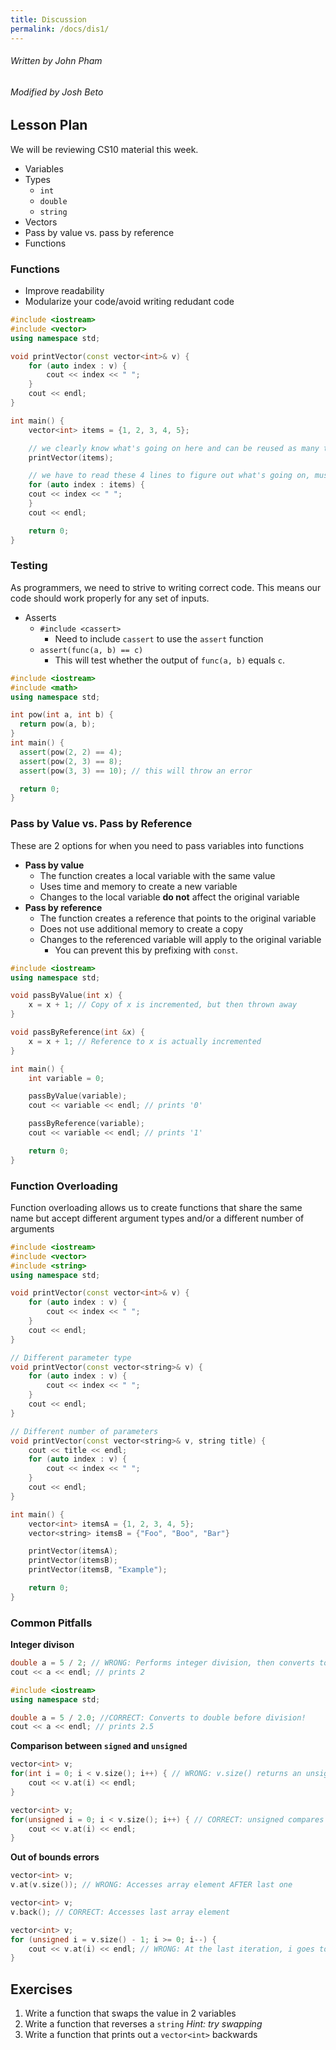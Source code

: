 ```yaml
---
title: Discussion
permalink: /docs/dis1/
---
```


###### Written by John Pham
###### Modified by Josh Beto

## Lesson Plan

We will be reviewing CS10 material this week.

* Variables
* Types
  * `int`
  * `double`
  * `string`
* Vectors
* Pass by value vs. pass by reference
* Functions

### Functions

* Improve readability
* Modularize your code/avoid writing redudant code

```cpp
#include <iostream>
#include <vector>
using namespace std;

void printVector(const vector<int>& v) {
    for (auto index : v) {
        cout << index << " ";
    }
    cout << endl;
}

int main() {
    vector<int> items = {1, 2, 3, 4, 5};

    // we clearly know what's going on here and can be reused as many times as needed
    printVector(items);

    // we have to read these 4 lines to figure out what's going on, must copy-paste to keep printing vector
    for (auto index : items) {
    cout << index << " ";
    }
    cout << endl;

    return 0;
}
```

### Testing

As programmers, we need to strive to writing correct code. This means our code should work properly for any set of inputs.

* Asserts
  * `#include <cassert>`
    * Need to include `cassert` to use the `assert` function
  * `assert(func(a, b) == c)`
    * This will test whether the output of `func(a, b)` equals `c`.

```cpp
#include <iostream>
#include <math>
using namespace std;

int pow(int a, int b) {
  return pow(a, b);
}
int main() {
  assert(pow(2, 2) == 4);
  assert(pow(2, 3) == 8);
  assert(pow(3, 3) == 10); // this will throw an error

  return 0;
}
```

### Pass by Value vs. Pass by Reference

These are 2 options for when you need to pass variables into functions

* **Pass by value**
  * The function creates a local variable with the same value
  * Uses time and memory to create a new variable
  * Changes to the local variable **do not** affect the original variable
* **Pass by reference**
  * The function creates a reference that points to the original variable
  * Does not use additional memory to create a copy
  * Changes to the referenced variable will apply to the original variable
    * You can prevent this by prefixing with `const`.

```cpp
#include <iostream>
using namespace std;

void passByValue(int x) {
    x = x + 1; // Copy of x is incremented, but then thrown away
}

void passByReference(int &x) {
    x = x + 1; // Reference to x is actually incremented
}

int main() {
    int variable = 0;

    passByValue(variable);
    cout << variable << endl; // prints '0'

    passByReference(variable);
    cout << variable << endl; // prints '1'

    return 0;
}

```

### Function Overloading

Function overloading allows us to create functions that share the same name but accept different argument types
and/or a different number of arguments

```cpp
#include <iostream>
#include <vector>
#include <string>
using namespace std;

void printVector(const vector<int>& v) {
    for (auto index : v) {
        cout << index << " ";
    }
    cout << endl;
}

// Different parameter type
void printVector(const vector<string>& v) {
    for (auto index : v) {
        cout << index << " ";
    }
    cout << endl;
}

// Different number of parameters
void printVector(const vector<string>& v, string title) {
    cout << title << endl;
    for (auto index : v) {
        cout << index << " ";
    }
    cout << endl;
}

int main() {
    vector<int> itemsA = {1, 2, 3, 4, 5};
    vector<string> itemsB = {"Foo", "Boo", "Bar"}

    printVector(itemsA);
    printVector(itemsB);
    printVector(itemsB, "Example");

    return 0;
}
```

### Common Pitfalls

**Integer divison**
```cpp
double a = 5 / 2; // WRONG: Performs integer division, then converts to double!
cout << a << endl; // prints 2
```

```cpp
#include <iostream>
using namespace std;

double a = 5 / 2.0; //CORRECT: Converts to double before division!
cout << a << endl; // prints 2.5
```

**Comparison between `signed` and `unsigned`**
```cpp
vector<int> v;
for(int i = 0; i < v.size(); i++) { // WRONG: v.size() returns an unsigned!
    cout << v.at(i) << endl;
}
```

```cpp
vector<int> v;
for(unsigned i = 0; i < v.size(); i++) { // CORRECT: unsigned compares to another unsigned
    cout << v.at(i) << endl;
}
```

**Out of bounds errors**
```cpp
vector<int> v;
v.at(v.size()); // WRONG: Accesses array element AFTER last one
```

```cpp
vector<int> v;
v.back(); // CORRECT: Accesses last array element
```

```cpp
vector<int> v;
for (unsigned i = v.size() - 1; i >= 0; i--) {
    cout << v.at(i) << endl; // WRONG: At the last iteration, i goes to -1, check the type!
}
```

## Exercises

1. Write a function that swaps the value in 2 variables
2. Write a function that reverses a `string` *Hint: try swapping*
3. Write a function that prints out a `vector<int>` backwards
